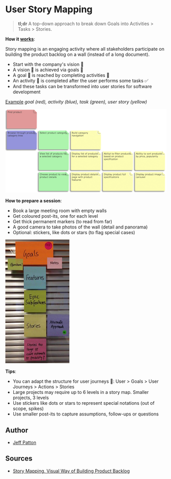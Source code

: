 # User Story Mapping

> **tl;dr** A top-down approach to break down Goals into Activities > Tasks > Stories.

**How it [works](https://www.thoughtworks.com/insights/blog/story-mapping-visual-way-building-product-backlog)**:

Story mapping is an engaging activity where all stakeholders participate on building the product backlog on a wall (instead of a long document).

- Start with the company's vision 🌈
- A vision 🌈 is achieved via goals 🎯
- A goal 🎯 is reached by completing activities 💪
- An activity 💪 is completed after the user performs some tasks ✅
- And these tasks can be transformed into user stories for software development

[Example](https://www.thoughtworks.com/insights/blog/story-mapping-visual-way-building-product-backlog) _goal (red), activity (blue), task (green), user story (yellow)_

![diagram](../_media/notebook/user-story-mapping-1.png)

**How to prepare a session**:

- Book a large meeting room with empty walls
- Get coloured post-its, one for each level
- Get thick permanent markers (to read from far)
- A good camera to take photos of the wall (detail and panorama)
- Optional: stickers, like dots or stars (to flag special cases)

![structure](../_media/notebook/user-story-mapping-2.jpg)

**Tips**:

- You can adapt the structure for user journeys 🚶‍: User > Goals > User Journeys > Actions > Stories
- Large projects may require up to 6 levels in a story map. Smaller projects, 3 levels
- Use stickers like dots or stars to represent special notations (out of scope, spikes)
- Use smaller post-its to capture assumptions, follow-ups or questions

## Author

- [Jeff Patton](https://jpattonassociates.com/blog/)

## Sources

- [Story Mapping, Visual Way of Building Product Backlog](https://www.thoughtworks.com/insights/blog/story-mapping-visual-way-building-product-backlog)
